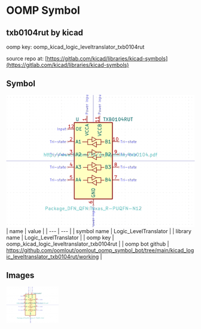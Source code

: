 # OOMP Symbol  
## txb0104rut  by kicad  
  
oomp key: oomp_kicad_logic_leveltranslator_txb0104rut  
  
source repo at: [https://gitlab.com/kicad/libraries/kicad-symbols](https://gitlab.com/kicad/libraries/kicad-symbols)  
## Symbol  
  
[![working.png](working_600.png)](working.png)  
| name | value | 
| --- | --- | 
| symbol name | Logic_LevelTranslator | 
| library name | Logic_LevelTranslator | 
| oomp key | oomp_kicad_logic_leveltranslator_txb0104rut | 
| oomp bot github | https://github.com/oomlout/oomlout_oomp_symbol_bot/tree/main/kicad_logic_leveltranslator_txb0104rut/working | 
## Images  
  
[![working.png](working_140.png)](working.png)  
